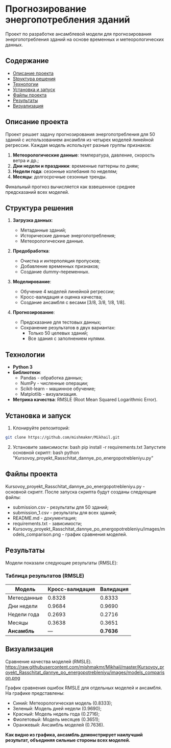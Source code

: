 # Прогнозирование энергопотребления зданий

Проект по разработке ансамблевой модели для прогнозирования энергопотребления зданий на основе временных и метеорологических данных.

## Содержание
- [Описание проекта](#project-description)
- [Stруктура решения](#solution-structure)
- [Технологии](#technologies)
- [Установка и запуск](#installation)
- [Файлы проекта](#project-files)
- [Результаты](#results)
- [Визуализация](#visualization)

## <a id="project-description"></a> Описание проекта

Проект решает задачу прогнозирования энергопотребления для 50 зданий с использованием ансамбля из четырех моделей линейной регрессии. Каждая модель использует разные группы признаков:

1. **Метеорологические данные**: температура, давление, скорость ветра и др.;
2. **Дни недели и праздники**: временные паттерны по дням;
3. **Недели года**: сезонные колебания по неделям;
4. **Месяцы**: долгосрочные сезонные тренды.

Финальный прогноз вычисляется как взвешенное среднее предсказаний всех моделей.

## <a id="solution-structure"></a> Структура решения

1. **Загрузка данных**:
   - Метаданные зданий;
   - Исторические данные энергопотребления;
   - Метеорологические данные.

2. **Предобработка**:
   - Очистка и интерполяция пропусков;
   - Добавление временных признаков;
   - Создание dummy-переменных.

3. **Моделирование**:
   - Обучение 4 моделей линейной регрессии;
   - Кросс-валидация и оценка качества;
   - Создание ансамбля с весами [3/8, 3/8, 1/8, 1/8].

4. **Прогнозирование**:
   - Предсказание для тестовых данных;
   - Сохранение результатов в двух вариантах:
     - Только 50 целевых зданий;
     - Все здания с заполнением нулями.

## <a id="technologies"></a> Технологии

- **Python 3**
- **Библиотеки**:
  - Pandas - обработка данных;
  - NumPy - численные операции;
  - Scikit-learn - машинное обучение;
  - Matplotlib - визуализация.
- **Метрика качества**: RMSLE (Root Mean Squared Logarithmic Error).

## <a id="installation"></a> Установка и запуск

1. Клонируйте репозиторий:
```bash
git clone https://github.com/mishmakmr/Mikhail.git
```
2. Установите зависимости:
bash
pip install -r requirements.txt
Запустите основной скрипт:
bash
python "Kursovoy_proyekt_Rasschitat_dannye_po_energopotrebleniyu.py"

## <a id="project-files"></a> Файлы проекта

Kursovoy_proyekt_Rasschitat_dannye_po_energopotrebleniyu.py - основной скрипт.
После запуска скрипта будут созданы следующие файлы:
- submission.csv - результаты для 50 зданий;
- submission_1.csv - результаты для всех зданий;
- README.md - документация;
- requirements.txt - зависимости;
- Kursovoy_proyekt_Rasschitat_dannye_po_energopotrebleniyu/images/models_comparison.png - график сравнения моделей.

## <a id="results"></a> Результаты

Модели показали следующие результаты (RMSLE):
### Таблица результатов (RMSLE)
| Модель             | Кросс-валидация | Валидация   |
|--------------------|------------------|------------|
| Метеоданные        | 0.8328           | 0.8333     |
| Дни недели         | 0.9684           | 0.9690     |
| Недели года        | 0.2693           | 0.2716     |
| Месяцы             | 0.3638           | 0.3651     |
| **Ансамбль**       | —                | **0.7636** |

## <a id="visualization"></a> Визуализация

Сравнение качества моделей (RMSLE).
https://raw.githubusercontent.com/mishmakmr/Mikhail/master/Kursovoy_proyekt_Rasschitat_dannye_po_energopotrebleniyu/images/models_comparison.png

График сравнения ошибок RMSLE для отдельных моделей и ансамбля.
На графике представлены:
- Синий: Метеорологическая модель (0.8333);
- Зеленый: Модель дней недели (0.9690);
- Красный: Модель недель года (0.2716);
- Фиолетовый: Модель месяцев (0.3651);
- Оранжевый: Ансамбль моделей (0.7636).

**Как видно из графика, ансамбль демонстрирует наилучший результат, объединяя сильные стороны всех моделей.**

